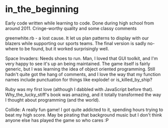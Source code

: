 # in_the_beginning
Early code written while learning to code. Done during high school from around 2011. Cringe-worthy quality and some classy comments

greenwhite.rb - a lost cause. It let us plan patterns to display with our blazers while supporting our sports teams. The final version is sadly no-where to be found, but it worked surprisingly well.

Space Invaders: Needs shoes to run. Man, I loved that GUI toolkit, and I'm very happy to see it's up an being maintained. The game itself is fairly generic, but I was learning the idea of object oriented programming. Still hadn't quite got the hang of comments, and I love the way that my function names include punctuation for things like explode! or is_killed_by_ship?

Ruby was my first love (although I dabbled with JavaScript before that). Why_the_lucky_stiff's book was amazing, and it totally transformed the way I thought about programming (and the world). 

Collide: A really fun game! I got quite addicted to it, spending hours trying to beat my high score. May be pirating that background music but I don't think anyone else has played the game so who cares :P 
